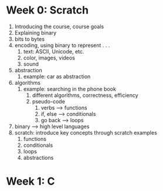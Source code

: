 # Week 0: Scratch
1. Introducing the course, course goals
2. Explaining binary
3. bits to bytes
4. encoding, using binary to represent . . .
	1. text: ASCII, Unicode, etc.
	2. color, images, videos
	3. sound
5. abstraction
	1. example: car as abstraction
6. algorithms
	1. example: searching in the phone book
		1. different algorithms, correctness, efficiency
		2. pseudo-code
			1. verbs --> functions
			2. if, else --> conditionals
			3. go back --> loops
7. binary --> high level languages
8. scratch: introduce key concepts through scratch examples
	1. functions
	2. conditionals
	3. loops
	4. abstractions

# Week 1: C
